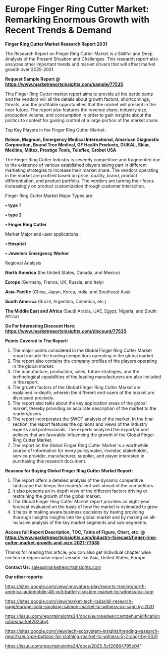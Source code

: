  # Europe Finger Ring Cutter Market: Remarking Enormous Growth with Recent Trends & Demand

<strong>Finger Ring Cutter Market Research Report 2031</strong>

The Research Report on Finger Ring Cutter Market is a Skillful and Deep Analysis of the Present Situation and Challenges. This research report also analyzes other important trends and market drivers that will affect market growth over 2025-2031.

<strong>Request Sample Report @ <a href=https://www.marketreportsinsights.com/sample/77535>https://www.marketreportsinsights.com/sample/77535</a></strong>

This Finger Ring Cutter market report aims to provide all the participants and the vendors will all the details about growth factors, shortcomings, threats, and the profitable opportunities that the market will present in the near future. The report also features the revenue share, industry size, production volume, and consumption in order to gain insights about the politics to contest for gaining control of a large portion of the market share.

Top Key Players in the Finger Ring Cutter Market:

<strong>Rolson, Magnum, Emergency Medical International, American Diagnostic Corporation, Bound Tree Medical, GF Health Products, DUKAL, Sklar, Medline, Miltex, Prestige Tools, Teleflex, Grobet USA</strong>

The Finger Ring Cutter Industry is severely competitive and fragmented due to the existence of various established players taking part in different marketing strategies to increase their market share. The vendors operating in the market are profiled based on price, quality, brand, product differentiation, and product portfolio. The vendors are turning their focus increasingly on product customization through customer interaction.

Finger Ring Cutter Market Major Types are:

<strong>• type 1

• type 2

• Finger Ring Cutter</strong>

Market Major end-user applications :

<strong>• Hospital

• Jewelers Emergency Worker</strong>

Regional Analysis

</u><strong><b>North America</b></strong> (the United States, Canada, and Mexico)

<strong><b>Europe </b></strong>(Germany, France, UK, Russia, and Italy)

<strong><b>Asia-Pacific</b></strong> (China, Japan, Korea, India, and Southeast Asia)

<strong><b>South America</b></strong> (Brazil, Argentina, Colombia, etc.)

<strong><b>The Middle East and Africa</b></strong> (Saudi Arabia, UAE, Egypt, Nigeria, and South Africa)

<strong>Go For Interesting Discount Here: <a href=https://www.marketreportsinsights.com/discount/77535>https://www.marketreportsinsights.com/discount/77535</a></strong>

<strong>Points Covered in The Report:</strong>
<ol>
  <li>The major points considered in the Global Finger Ring Cutter Market report include the leading competitors operating in the global market.</li>
  <li>The report also contains the company profiles of the players operating in the global market.</li>
  <li>The manufacture, production, sales, future strategies, and the technological capabilities of the leading manufacturers are also included in the report.</li>
  <li>The growth factors of the Global Finger Ring Cutter Market are explained in-depth, wherein the different end-users of the market are discussed precisely.</li>
  <li>The report also talks about the key application areas of the global market, thereby providing an accurate description of the market to the readers/users.</li>
  <li>The report incorporates the SWOT analysis of the market. In the final section, the report features the opinions and views of the industry experts and professionals. The experts analyzed the export/import policies that are favorably influencing the growth of the Global Finger Ring Cutter Market.</li>
  <li>The report on the Global Finger Ring Cutter Market is a worthwhile source of information for every policymaker, investor, stakeholder, service provider, manufacturer, supplier, and player interested in purchasing this research document.</li>
</ol>
<strong>Reasons for Buying Global Finger Ring Cutter Market Report:</strong>

<ol>
  <li>The report offers a detailed analysis of the dynamic competitive landscape that keeps the reader/client well ahead of the competitors.</li>
  <li>It also presents an in-depth view of the different factors driving or restraining the growth of the global market.</li>
  <li>The Global Finger Ring Cutter Market report provides an eight-year forecast evaluated on the basis of how the market is estimated to grow.</li>
  <li>It helps in making aware business decisions by having providing thorough insights insights into the global market and by making an all-inclusive analysis of the key market segments and sub-segments.</li>
</ol>
<strong>Access full Report Description, TOC, Table of Figure, Chart, etc. @ <a href=https://www.marketreportsinsights.com/industry-forecast/finger-ring-cutter-market-growth-and-size-2021-77535>https://www.marketreportsinsights.com/industry-forecast/finger-ring-cutter-market-growth-and-size-2021-77535</a></strong>


Thanks for reading this article; you can also get individual chapter wise section or region wise report version like Asia, United States, Europe.

<strong>Contact Us:</strong>
sales@marketreportsinsights.com

<strong>Our other reports:</strong>

<a href=https://sites.google.com/view/innovators-play/reports-treding/north-america-automobile-48-volt-battery-system-market-to-witness-xx-cagr>https://sites.google.com/view/innovators-play/reports-treding/north-america-automobile-48-volt-battery-system-market-to-witness-xx-cagr</a>

<a href=https://sites.google.com/view/market-tech-radar/all-research-page/europe-cold-smoking-salmon-market-to-witness-xx-cagr-by-2031>https://sites.google.com/view/market-tech-radar/all-research-page/europe-cold-smoking-salmon-market-to-witness-xx-cagr-by-2031</a>

<a href=https://issuu.com/reportsinsights24/docs/europedesiccantdehumidificationrotorsmarket2025byt>https://issuu.com/reportsinsights24/docs/europedesiccantdehumidificationrotorsmarket2025byt</a>

<a href=https://sites.google.com/view/tech-ecosystem-insights/trending-research-reports/europe-buttons-for-clothing-market-to-witness-5-2-cagr-by-2031>https://sites.google.com/view/tech-ecosystem-insights/trending-research-reports/europe-buttons-for-clothing-market-to-witness-5-2-cagr-by-2031</a>

<a href=https://issuu.com/reportsinsights24/docs/2025_5cf26964795c04>https://issuu.com/reportsinsights24/docs/2025_5cf26964795c04</a>"
